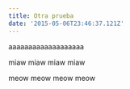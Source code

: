 ```yaml
---
title: Otra prueba
date: '2015-05-06T23:46:37.121Z'
---
```


aaaaaaaaaaaaaaaaaaa

miaw miaw miaw miaw

meow meow meow meow
